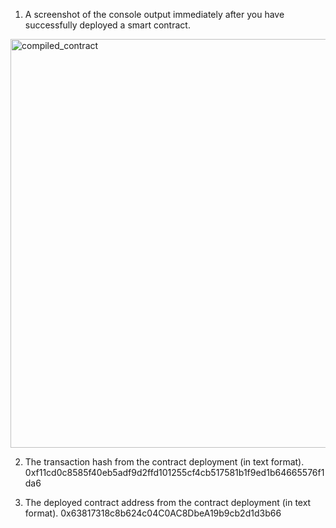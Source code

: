 1. A screenshot of the console output immediately after you have successfully deployed a smart contract.
<img width="654" alt="compiled_contract" src="https://user-images.githubusercontent.com/88630449/128710239-26cd0e7a-1b50-4843-b40b-f3fe3057b567.png">

2. The transaction hash from the contract deployment (in text format).
0xf11cd0c8585f40eb5adf9d2ffd101255cf4cb517581b1f9ed1b64665576f1da6

3. The deployed contract address from the contract deployment (in text format).
0x63817318c8b624c04C0AC8DbeA19b9cb2d1d3b66

